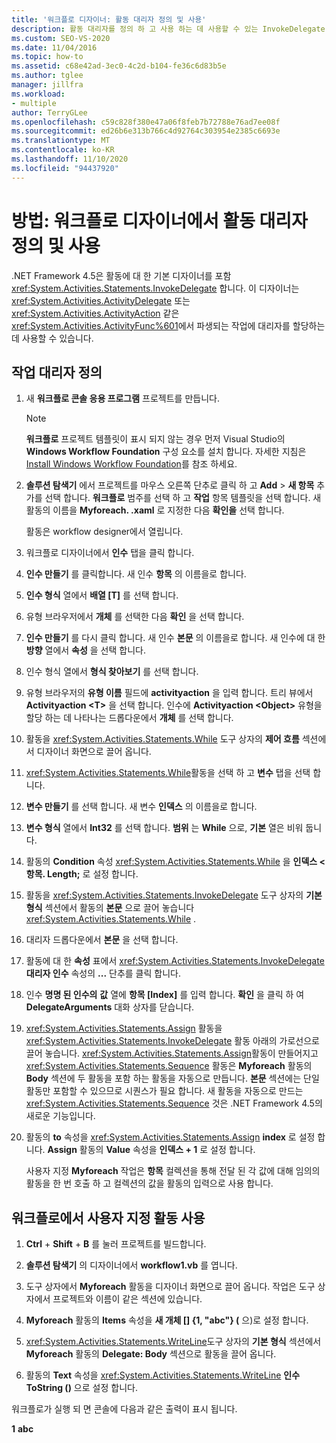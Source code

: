 ```yaml
---
title: '워크플로 디자이너: 활동 대리자 정의 및 사용'
description: 활동 대리자를 정의 하 고 사용 하는 데 사용할 수 있는 InvokeDelegate 활동에 대 한 기본 디자이너가 .NET Framework 4.5에 포함 되어 있는지 알아보세요.
ms.custom: SEO-VS-2020
ms.date: 11/04/2016
ms.topic: how-to
ms.assetid: c68e42ad-3ec0-4c2d-b104-fe36c6d83b5e
ms.author: tglee
manager: jillfra
ms.workload:
- multiple
author: TerryGLee
ms.openlocfilehash: c59c828f380e47a06f8feb7b72788e76ad7ee08f
ms.sourcegitcommit: ed26b6e313b766c4d92764c303954e2385c6693e
ms.translationtype: MT
ms.contentlocale: ko-KR
ms.lasthandoff: 11/10/2020
ms.locfileid: "94437920"
---
```

# <a name="how-to-define-and-consume-activity-delegates-in-the-workflow-designer"></a>방법: 워크플로 디자이너에서 활동 대리자 정의 및 사용

.NET Framework 4.5은 활동에 대 한 기본 디자이너를 포함 <xref:System.Activities.Statements.InvokeDelegate> 합니다. 이 디자이너는 <xref:System.Activities.ActivityDelegate> 또는 <xref:System.Activities.ActivityAction> 같은 <xref:System.Activities.ActivityFunc%601>에서 파생되는 작업에 대리자를 할당하는 데 사용할 수 있습니다.

## <a name="define-an-activity-delegate"></a>작업 대리자 정의

1. 새 **워크플로 콘솔 응용 프로그램** 프로젝트를 만듭니다.

   > [!NOTE]
   > **워크플로** 프로젝트 템플릿이 표시 되지 않는 경우 먼저 Visual Studio의 **Windows Workflow Foundation** 구성 요소를 설치 합니다. 자세한 지침은 [Install Windows Workflow Foundation](developing-applications-with-the-workflow-designer.md#install-windows-workflow-foundation)를 참조 하세요.

3. **솔루션 탐색기** 에서 프로젝트를 마우스 오른쪽 단추로 클릭 하 고 **Add**  >  **새 항목** 추가를 선택 합니다. **워크플로** 범주를 선택 하 고 **작업** 항목 템플릿을 선택 합니다. 새 활동의 이름을 **Myforeach. .xaml** 로 지정한 다음 **확인을** 선택 합니다.

   활동은 workflow designer에서 열립니다.

4. 워크플로 디자이너에서 **인수** 탭을 클릭 합니다.

5. **인수 만들기** 를 클릭합니다. 새 인수 **항목** 의 이름을로 합니다.

6. **인수 형식** 열에서 **배열 [T]** 를 선택 합니다.

7. 유형 브라우저에서 **개체** 를 선택한 다음 **확인** 을 선택 합니다.

8. **인수 만들기** 를 다시 클릭 합니다. 새 인수 **본문** 의 이름을로 합니다. 새 인수에 대 한 **방향** 열에서 **속성** 을 선택 합니다.

9. 인수 형식 열에서 **형식 찾아보기** 를 선택 합니다.

10. 유형 브라우저의 **유형 이름** 필드에 **activityaction** 을 입력 합니다. 트리 뷰에서 **Activityaction \<T>** 을 선택 합니다. 인수에 **Activityaction \<Object>** 유형을 할당 하는 데 나타나는 드롭다운에서 **개체** 를 선택 합니다.

11. 활동을 <xref:System.Activities.Statements.While> 도구 상자의 **제어 흐름** 섹션에서 디자이너 화면으로 끌어 옵니다.

12. <xref:System.Activities.Statements.While>활동을 선택 하 고 **변수** 탭을 선택 합니다.

13. **변수 만들기** 를 선택 합니다. 새 변수 **인덱스** 의 이름을로 합니다.

14. **변수 형식** 열에서 **Int32** 를 선택 합니다. **범위** 는 **While** 으로, **기본** 열은 비워 둡니다.

15. 활동의 **Condition** 속성 <xref:System.Activities.Statements.While> 을 **인덱스 < 항목. Length;** 로 설정 합니다.

16. 활동을 <xref:System.Activities.Statements.InvokeDelegate> 도구 상자의 **기본 형식** 섹션에서 활동의 **본문** 으로 끌어 놓습니다 <xref:System.Activities.Statements.While> .

17. 대리자 드롭다운에서 **본문** 을 선택 합니다.

18. 활동에 대 한 **속성** 표에서 <xref:System.Activities.Statements.InvokeDelegate> **대리자 인수** 속성의 **...** 단추를 클릭 합니다.

19. 인수 **명명 된 인수의** **값** 열에 **항목 [Index]** 를 입력 합니다. **확인** 을 클릭 하 여 **DelegateArguments** 대화 상자를 닫습니다.

20. <xref:System.Activities.Statements.Assign> 활동을 <xref:System.Activities.Statements.InvokeDelegate> 활동 아래의 가로선으로 끌어 놓습니다. <xref:System.Activities.Statements.Assign>활동이 만들어지고 <xref:System.Activities.Statements.Sequence> 활동은 **Myforeach** 활동의 **Body** 섹션에 두 활동을 포함 하는 활동을 자동으로 만듭니다. **본문** 섹션에는 단일 활동만 포함할 수 있으므로 시퀀스가 필요 합니다. 새 활동을 자동으로 만드는 <xref:System.Activities.Statements.Sequence> 것은 .NET Framework 4.5의 새로운 기능입니다.

21. 활동의 **to** 속성을 <xref:System.Activities.Statements.Assign> **index** 로 설정 합니다. **Assign** 활동의 **Value** 속성을 **인덱스 + 1** 로 설정 합니다.

    사용자 지정 **Myforeach** 작업은 **항목** 컬렉션을 통해 전달 된 각 값에 대해 임의의 활동을 한 번 호출 하 고 컬렉션의 값을 활동의 입력으로 사용 합니다.

## <a name="use-the-custom-activity-in-a-workflow"></a>워크플로에서 사용자 지정 활동 사용

1. **Ctrl** + **Shift** + **B** 를 눌러 프로젝트를 빌드합니다.

2. **솔루션 탐색기** 의 디자이너에서 **workflow1.vb** 를 엽니다.

3. 도구 상자에서 **Myforeach** 활동을 디자이너 화면으로 끌어 옵니다. 작업은 도구 상자에서 프로젝트와 이름이 같은 섹션에 있습니다.

4. **Myforeach** 활동의 **Items** 속성을 **새 개체 [] {1, "abc"} (** 으)로 설정 합니다.

5. <xref:System.Activities.Statements.WriteLine>도구 상자의 **기본 형식** 섹션에서 **Myforeach** 활동의 **Delegate: Body** 섹션으로 활동을 끌어 옵니다.

6. 활동의 **Text** 속성을 <xref:System.Activities.Statements.WriteLine> **인수 ToString ()** 으로 설정 합니다.

워크플로가 실행 되 면 콘솔에 다음과 같은 출력이 표시 됩니다.

**1** 
 **abc**
